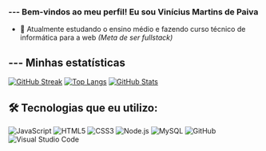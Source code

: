 ### --- Bem-vindos ao meu perfil! Eu sou Vinícius Martins de Paiva

- 🔭 Atualmente estudando o ensino médio e fazendo curso técnico de informática para a web *(Meta de ser fullstack)*

## --- Minhas estatísticas
[![GitHub Streak](https://streak-stats.demolab.com/?user=Pudimlixo&theme=dark)](https://git.io/streak-stats)
[![Top Langs](https://github-readme-stats.vercel.app/api/top-langs/?username=Pudimlixo&layout=compact&langs_count=7&theme=dark)](https://github.com/anuraghazra/github-readme-stats)
[![GitHub Stats](https://github-readme-stats.vercel.app/api?username=Pudimlixo&show_icons=true&theme=dark)](https://github.com/anuraghazra/github-readme-stats)</div>

## 🛠️ Tecnologias que eu utilizo:

![JavaScript](https://img.shields.io/badge/JavaScript-F7DF1E?style=for-the-badge&logo=javascript&logoColor=black)
![HTML5](https://img.shields.io/badge/HTML5-E34F26?style=for-the-badge&logo=html5&logoColor=white)
![CSS3](https://img.shields.io/badge/CSS3-1572B6?style=for-the-badge&logo=css3&logoColor=white)
![Node.js](https://img.shields.io/badge/Node.js-339933?style=for-the-badge&logo=nodedotjs&logoColor=white)
![MySQL](https://img.shields.io/badge/MySQL-4479A1?style=for-the-badge&logo=mysql&logoColor=white)
![GitHub](https://img.shields.io/badge/GitHub-100000?style=for-the-badge&logo=github&logoColor=white)
![Visual Studio Code](https://img.shields.io/badge/Visual%20Studio%20Code-007ACC?style=for-the-badge&logo=visual-studio-code&logoColor=white)

